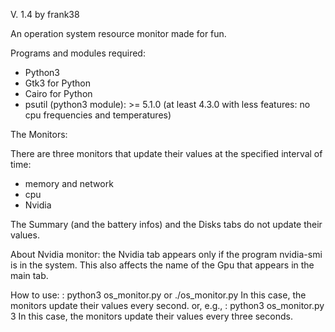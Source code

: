 V. 1.4
by frank38

An operation system resource monitor made for fun.

Programs and modules required:
- Python3
- Gtk3 for Python
- Cairo for Python
- psutil (python3 module): >= 5.1.0 (at least 4.3.0 with less features: no cpu frequencies and temperatures)

The Monitors:

There are three monitors that update their values at the specified interval of time:
- memory and network
- cpu
- Nvidia

The Summary (and the battery infos) and the Disks tabs do not update their values.

About Nvidia monitor:
the Nvidia tab appears only if the program nvidia-smi is 
in the system. This also affects the name of the Gpu 
that appears in the main tab.

How to use:
: python3 os_monitor.py or ./os_monitor.py
In this case, the monitors update their values every second.
or, e.g.,
: python3 os_monitor.py 3
In this case, the monitors update their values every three seconds.
